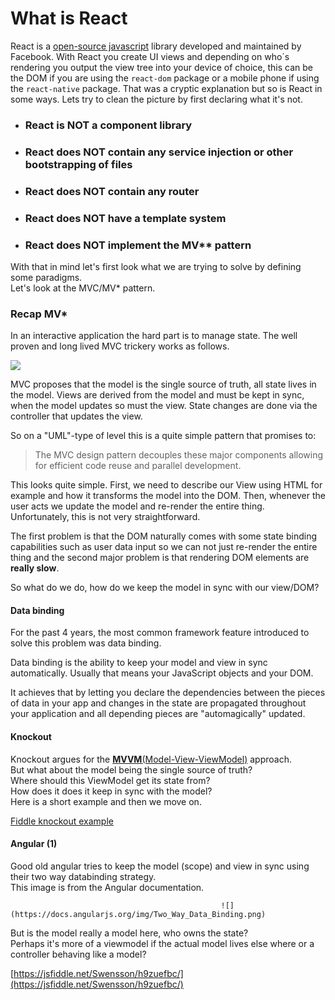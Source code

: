 # What is React

React is a [open-source javascript](https://github.com/facebook/react) library developed and maintained by Facebook. With React you create UI views and depending on who´s rendering you output the view tree into your device of choice, this can be the DOM if you are using the `react-dom` package or a mobile phone if using the `react-native` package. That was a cryptic explanation but so is React in some ways. Lets try to clean the picture by first declaring what it's not.

* ### React is NOT a component library
* ### React does NOT contain any service injection or other bootstrapping of files
* ### React does NOT contain any router
* ### React does NOT have a template system
* ### React does NOT implement the MV\*\* pattern

With that in mind let's first look what we are trying to solve by defining some paradigms.  
Let's look at the MVC/MV\* pattern.

### Recap MV\*

In an interactive application the hard part is to manage state. The well proven and long lived MVC trickery works as follows.

![](https://upload.wikimedia.org/wikipedia/commons/9/9d/MVC-basic.svg)

MVC proposes that the model is the single source of truth, all state lives in the model. Views are derived from the model and must be kept in sync, when the model updates so must the view. State changes are done via the controller that updates the view.

So on a "UML"-type of level this is a quite simple pattern that promises to:

> The MVC design pattern decouples these major components allowing for efficient code reuse and parallel development.

This looks quite simple. First, we need to describe our View using HTML for example and how it transforms the model into the DOM. Then, whenever the user acts we update the model and re-render the entire thing. Unfortunately, this is not very straightforward.

The first problem is that the DOM naturally comes with some state binding capabilities such as user data input so we can not just re-render the entire thing and the second major problem is that rendering DOM elements are **really slow**.

So what do we do, how do we keep the model in sync with our view/DOM?

#### Data binding

For the past 4 years, the most common framework feature introduced to solve this problem was data binding.

Data binding is the ability to keep your model and view in sync automatically. Usually that means your JavaScript objects and your DOM.

It achieves that by letting you declare the dependencies between the pieces of data in your app and changes in the state are propagated throughout your application and all depending pieces are "automagically" updated.

#### Knockout

Knockout argues for the [**MVVM**\(Model-View-ViewModel\)](http://knockoutjs.com/documentation/observables.html) approach.  
But what about the model being the single source of truth?  
Where should this ViewModel get its state from?  
How does it does it keep in sync with the model?  
Here is a short example and then we move on.

[Fiddle knockout example](https://jsfiddle.net/Swensson/fgrk1ps3/2/)

#### Angular \(1\)

Good old angular tries to keep the model \(scope\) and view in sync using their two way databinding strategy.  
This image is from the Angular documentation.

```
                                               ![](https://docs.angularjs.org/img/Two_Way_Data_Binding.png)
```

But is the model really a model here, who owns the state?  
Perhaps it's more of a viewmodel if the actual model lives else where or a controller behaving like a model?

[https://jsfiddle.net/Swensson/h9zuefbc/](https://jsfiddle.net/Swensson/h9zuefbc/)

